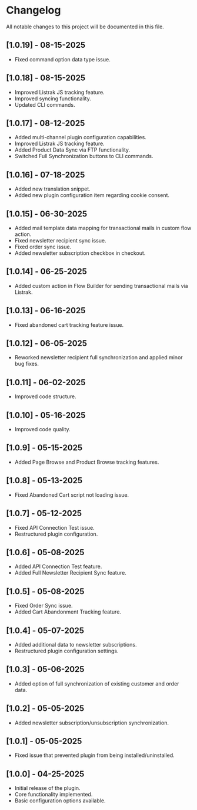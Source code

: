 # Changelog

All notable changes to this project will be documented in this file.

## [1.0.19] - 08-15-2025
- Fixed command option data type issue.

## [1.0.18] - 08-15-2025
- Improved Listrak JS tracking feature.
- Improved syncing functionality.
- Updated CLI commands.


## [1.0.17] - 08-12-2025
- Added multi-channel plugin configuration capabilities.
- Improved Listrak JS tracking feature.
- Added Product Data Sync via FTP functionality.
- Switched Full Synchronization buttons to CLI commands.

## [1.0.16] - 07-18-2025
- Added new translation snippet.
- Added new plugin configuration item regarding cookie consent.

## [1.0.15] - 06-30-2025
- Added mail template data mapping for transactional mails in custom flow action.
- Fixed newsletter recipient sync issue.
- Fixed order sync issue.
- Added newsletter subscription checkbox in checkout.

## [1.0.14] - 06-25-2025
- Added custom action in Flow Builder for sending transactional mails via Listrak.

## [1.0.13] - 06-16-2025
- Fixed abandoned cart tracking feature issue.

## [1.0.12] - 06-05-2025
- Reworked newsletter recipient full synchronization and applied minor bug fixes.

## [1.0.11] - 06-02-2025
- Improved code structure.

## [1.0.10] - 05-16-2025
- Improved code quality.

## [1.0.9] - 05-15-2025
- Added Page Browse and Product Browse tracking features.

## [1.0.8] - 05-13-2025
- Fixed Abandoned Cart script not loading issue.

## [1.0.7] - 05-12-2025
- Fixed API Connection Test issue.
- Restructured plugin configuration.

## [1.0.6] - 05-08-2025
- Added API Connection Test feature.
- Added Full Newsletter Recipient Sync feature.

## [1.0.5] - 05-08-2025
- Fixed Order Sync issue.
- Added Cart Abandonment Tracking feature.

## [1.0.4] - 05-07-2025
- Added additional data to newsletter subscriptions.
- Restructured plugin configuration settings.

## [1.0.3] - 05-06-2025
- Added option of full synchronization of existing customer and order data.

## [1.0.2] - 05-05-2025
- Added newsletter subscription/unsubscription synchronization.

## [1.0.1] - 05-05-2025
- Fixed issue that prevented plugin from being installed/uninstalled.

## [1.0.0] - 04-25-2025
- Initial release of the plugin.
- Core functionality implemented.
- Basic configuration options available.
